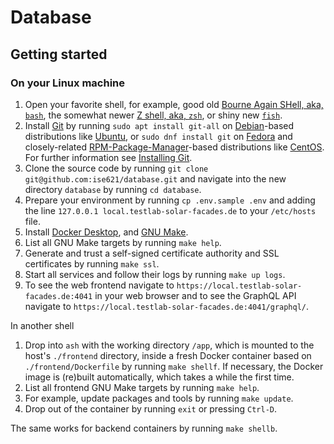 # Database

## Getting started

### On your Linux machine
1. Open your favorite shell, for example, good old
   [Bourne Again SHell, aka, `bash`](https://www.gnu.org/software/bash/),
   the somewhat newer
   [Z shell, aka, `zsh`](https://www.zsh.org/),
   or shiny new
   [`fish`](https://fishshell.com/).
2. Install [Git](https://git-scm.com/) by running
   `sudo apt install git-all` on [Debian](https://www.debian.org/)-based
   distributions like [Ubuntu](https://ubuntu.com/), or
   `sudo dnf install git` on [Fedora](https://getfedora.org/) and closely-related
   [RPM-Package-Manager](https://rpm.org/)-based distributions like
   [CentOS](https://www.centos.org/). For further information see
   [Installing Git](https://git-scm.com/book/en/v2/Getting-Started-Installing-Git).
3. Clone the source code by running
   `git clone git@github.com:ise621/database.git` and navigate
   into the new directory `database` by running `cd database`.
4. Prepare your environment by running `cp .env.sample .env` and adding the
   line `127.0.0.1 local.testlab-solar-facades.de` to your `/etc/hosts` file.
5. Install [Docker Desktop](https://www.docker.com/products/docker-desktop), and
   [GNU Make](https://www.gnu.org/software/make/).
6. List all GNU Make targets by running `make help`.
7. Generate and trust a self-signed certificate authority and SSL certificates
   by running `make ssl`.
8. Start all services and follow their logs by running `make up logs`.
9. To see the web frontend navigate to
   `https://local.testlab-solar-facades.de:4041` in your web browser and to see
   the GraphQL API navigate to
   `https://local.testlab-solar-facades.de:4041/graphql/`.

In another shell
1. Drop into `ash` with the working directory `/app`, which is mounted to the
   host's `./frontend` directory, inside a fresh Docker container based on
   `./frontend/Dockerfile` by running `make shellf`.  If necessary, the Docker
   image is (re)built automatically, which takes a while the first time.
2. List all frontend GNU Make targets by running `make help`.
3. For example, update packages and tools by running `make update`.
4. Drop out of the container by running `exit` or pressing `Ctrl-D`.

The same works for backend containers by running `make shellb`.